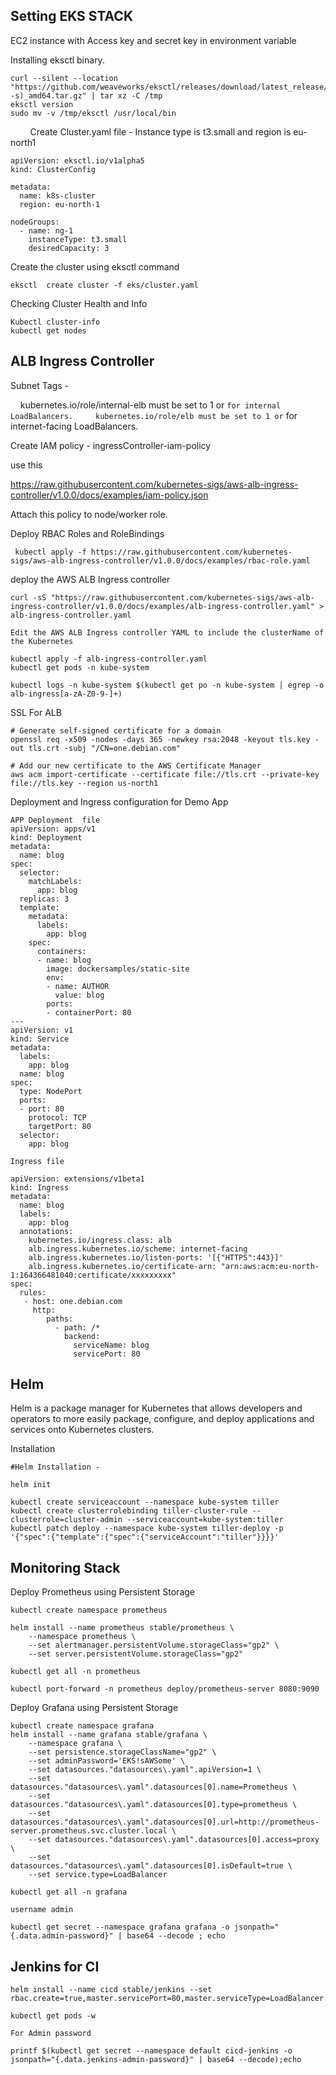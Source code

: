 <h2>Setting EKS STACK </h2>

EC2 instance with Access key and secret key in environment variable 

Installing eksctl binary.


```
curl --silent --location "https://github.com/weaveworks/eksctl/releases/download/latest_release/eksctl_$(uname -s)_amd64.tar.gz" | tar xz -C /tmp
eksctl version
sudo mv -v /tmp/eksctl /usr/local/bin
```
       
Create Cluster.yaml file - Instance type is t3.small and region is eu-north1

```
apiVersion: eksctl.io/v1alpha5
kind: ClusterConfig

metadata:
  name: k8s-cluster
  region: eu-north-1

nodeGroups:
  - name: ng-1
    instanceType: t3.small
    desiredCapacity: 3
```

Create the cluster using eksctl command 

```
eksctl  create cluster -f eks/cluster.yaml
```

Checking Cluster Health and Info 

```
Kubectl cluster-info
kubectl get nodes 

```

<h2> ALB Ingress Controller </h2>

Subnet Tags - 

    kubernetes.io/role/internal-elb must be set to 1 or `` for internal LoadBalancers.
    kubernetes.io/role/elb must be set to 1 or `` for internet-facing LoadBalancers.

Create IAM policy - ingressController-iam-policy

use this 

https://raw.githubusercontent.com/kubernetes-sigs/aws-alb-ingress-controller/v1.0.0/docs/examples/iam-policy.json

Attach this policy to node/worker role.

Deploy RBAC Roles and RoleBindings

```
 kubectl apply -f https://raw.githubusercontent.com/kubernetes-sigs/aws-alb-ingress-controller/v1.0.0/docs/examples/rbac-role.yaml
```

deploy the AWS ALB Ingress controller
```
curl -sS "https://raw.githubusercontent.com/kubernetes-sigs/aws-alb-ingress-controller/v1.0.0/docs/examples/alb-ingress-controller.yaml" > alb-ingress-controller.yaml

Edit the AWS ALB Ingress controller YAML to include the clusterName of the Kubernetes

kubectl apply -f alb-ingress-controller.yaml
kubectl get pods -n kube-system

kubectl logs -n kube-system $(kubectl get po -n kube-system | egrep -o alb-ingress[a-zA-Z0-9-]+)
```


SSL For ALB 

```
# Generate self-signed certificate for a domain
openssl req -x509 -nodes -days 365 -newkey rsa:2048 -keyout tls.key -out tls.crt -subj "/CN=one.debian.com"

# Add our new certificate to the AWS Certificate Manager
aws acm import-certificate --certificate file://tls.crt --private-key file://tls.key --region us-north1

```

Deployment and Ingress configuration for Demo App
```
APP Deployment  file
apiVersion: apps/v1
kind: Deployment
metadata:
  name: blog
spec:
  selector:
    matchLabels:
      app: blog
  replicas: 3
  template:
    metadata:
      labels:
        app: blog
    spec:
      containers:
      - name: blog
        image: dockersamples/static-site
        env:
        - name: AUTHOR
          value: blog
        ports:
        - containerPort: 80
---
apiVersion: v1
kind: Service
metadata:
  labels:
    app: blog
  name: blog
spec:
  type: NodePort
  ports:
  - port: 80
    protocol: TCP
    targetPort: 80
  selector:
    app: blog

Ingress file

apiVersion: extensions/v1beta1
kind: Ingress
metadata:
  name: blog
  labels:
    app: blog
  annotations:
    kubernetes.io/ingress.class: alb
    alb.ingress.kubernetes.io/scheme: internet-facing
    alb.ingress.kubernetes.io/listen-ports: '[{"HTTPS":443}]'
    alb.ingress.kubernetes.io/certificate-arn: "arn:aws:acm:eu-north-1:164366481040:certificate/xxxxxxxxx"
spec:
  rules:
   - host: one.debian.com
     http:
        paths:
          - path: /*
            backend:
              serviceName: blog
              servicePort: 80
```

<h2> Helm </h2>

Helm is a package manager for Kubernetes that allows developers and operators to more easily package, configure, and deploy applications and services onto Kubernetes clusters.



Installation 

```
#Helm Installation -

helm init

kubectl create serviceaccount --namespace kube-system tiller
kubectl create clusterrolebinding tiller-cluster-rule --clusterrole=cluster-admin --serviceaccount=kube-system:tiller
kubectl patch deploy --namespace kube-system tiller-deploy -p '{"spec":{"template":{"spec":{"serviceAccount":"tiller"}}}}'
```

<h2> Monitoring Stack  </h2>

Deploy Prometheus using Persistent Storage

```
kubectl create namespace prometheus

helm install --name prometheus stable/prometheus \
    --namespace prometheus \
    --set alertmanager.persistentVolume.storageClass="gp2" \
    --set server.persistentVolume.storageClass="gp2"

kubectl get all -n prometheus

kubectl port-forward -n prometheus deploy/prometheus-server 8080:9090

```

Deploy Grafana using Persistent Storage

```
kubectl create namespace grafana
helm install --name grafana stable/grafana \
    --namespace grafana \
    --set persistence.storageClassName="gp2" \
    --set adminPassword='EKS!sAWSome' \
    --set datasources."datasources\.yaml".apiVersion=1 \
    --set datasources."datasources\.yaml".datasources[0].name=Prometheus \
    --set datasources."datasources\.yaml".datasources[0].type=prometheus \
    --set datasources."datasources\.yaml".datasources[0].url=http://prometheus-server.prometheus.svc.cluster.local \
    --set datasources."datasources\.yaml".datasources[0].access=proxy \
    --set datasources."datasources\.yaml".datasources[0].isDefault=true \
    --set service.type=LoadBalancer

kubectl get all -n grafana

username admin

kubectl get secret --namespace grafana grafana -o jsonpath="{.data.admin-password}" | base64 --decode ; echo
```

<h2> Jenkins for CI </h2>

```
helm install --name cicd stable/jenkins --set rbac.create=true,master.servicePort=80,master.serviceType=LoadBalancer

kubectl get pods -w

For Admin password 

printf $(kubectl get secret --namespace default cicd-jenkins -o jsonpath="{.data.jenkins-admin-password}" | base64 --decode);echo

```
